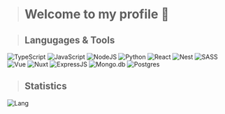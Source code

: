 > # Welcome to my profile 👋
<!-- [![Discord Presence](https://lanyard.cnrad.dev/api/758717520525000794?bg=121613&showDisplayName=true&hideStatus=true&borderRadius=8px)](https://oneheka.com/) -->

> ## Langugages & Tools
![TypeScript](https://shields.io/badge/-TypeScript-090909?style=for-the-badge&logo=typescript)
![JavaScript](https://shields.io/badge/-JavaScript-090909?style=for-the-badge&logo=javascript)
![NodeJS](https://shields.io/badge/-Node.js-090909?style=for-the-badge&logo=node.js)
![Python](https://shields.io/badge/-Python-090909?style=for-the-badge&logo=python)
![React](https://shields.io/badge/-React-090909?style=for-the-badge&logo=react)
![Nest](https://shields.io/badge/-Nest-090909?style=for-the-badge&logo=nestjs&logoColor=df274f)
![SASS](https://shields.io/badge/-SASS-090909?style=for-the-badge&logo=sass)
![Vue](https://shields.io/badge/-Vue-090909?style=for-the-badge&logo=vue.js)
![Nuxt](https://shields.io/badge/-Nuxt-090909?style=for-the-badge&logo=nuxt.js)
![ExpressJS](https://shields.io/badge/-Express.js-090909?style=for-the-badge&logo=express)
![Mongo.db](https://shields.io/badge/-Mongo.db-090909?style=for-the-badge&logo=mongodb)
![Postgres](https://shields.io/badge/postgres-090909?style=for-the-badge&logo=postgresql&logoColor=white)

> ## Statistics
![Lang](https://github-readme-stats.vercel.app/api/top-langs/?username=oneheka&layout=compact&theme=merko)
